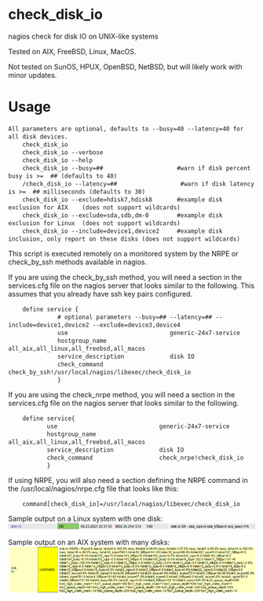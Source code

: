 # check_disk_io
nagios check for disk IO on UNIX-like systems

Tested on AIX, FreeBSD, Linux, MacOS.  

Not tested on SunOS, HPUX, OpenBSD, NetBSD, but will likely work with minor updates.

# Usage
```
All parameters are optional, defaults to --busy=40 --latency=40 for all disk devices.
    check_disk_io
    check_disk_io --verbose
    check_disk_io --help
    check_disk_io --busy=##                     #warn if disk percent busy is >=  ## (defaults to 40)
    /check_disk_io --latency=##                  #warn if disk latency      is >=  ## milliseconds (defaults to 30)
    check_disk_io --exclude=hdisk7,hdisk8       #example disk exclusion for AIX    (does not support wildcards)
    check_disk_io --exclude=sda,sdb,dm-0        #example disk exclusion for Linux  (does not support wildcards)
    check_disk_io --include=device1,device2     #example disk inclusion, only report on these disks (does not support wildcards)
```

This script is executed remotely on a monitored system by the NRPE or check_by_ssh methods available in nagios.

If you are using the check_by_ssh method, you will need a section in the services.cfg file on the nagios server that looks similar to the following. This assumes that you already have ssh key pairs configured.
````
    define service {
              # optional parameters --busy=## --latency=## --include=device1,device2 --exclude=device3,device4
              use                             generic-24x7-service
              hostgroup_name                  all_aix,all_linux,all_freebsd,all_macos
              service_description             disk IO
              check_command                   check_by_ssh!/usr/local/nagios/libexec/check_disk_io
              }
````
If you are using the check_nrpe method, you will need a section in the services.cfg file on the nagios server that looks similar to the following.
````
    define service{
           use                             generic-24x7-service
           hostgroup_name                  all_aix,all_linux,all_freebsd,all_macos
           service_description             disk IO
           check_command                   check_nrpe!check_disk_io
           }
````
If using NRPE, you will also need a section defining the NRPE command in the /usr/local/nagios/nrpe.cfg file that looks like this:
````
    command[check_disk_io]=/usr/local/nagios/libexec/check_disk_io
````

Sample output on a Linux system with one disk:
<img src=images/linux.png>

Sample output on an AIX system with many disks:
<img src=images/aix.png>
